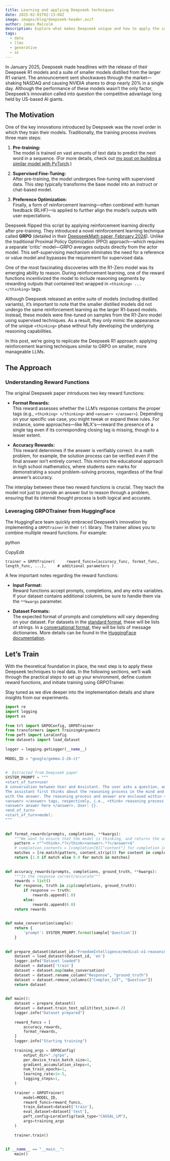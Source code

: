 ```yaml
---
title: Learning and applying Deepseek techniques
date: 2025-02-01T02:13:04Z
image: images/blog/deepseek-header.avif
author: James Malcolm
description: Explore what makes Deepseek unique and how to apply the same techniques to smaller open source models such as Google's Gemma.
tags:
  - data
  - llms
  - generative
  - ai
---
```


In January 2025, Deepseek made headlines with the release of their Deepseek R1 models and a suite of smaller models distilled from the larger R1 variant. The announcement sent shockwaves through the market—shaking NASDAQ and causing NVIDIA shares to drop nearly 20% in a single day. Although the performance of these models wasn’t the only factor, Deepseek’s innovation called into question the competitive advantage long held by US-based AI giants.

## The Motivation

One of the key innovations introduced by Deepseek was the novel order in which they train their models. Traditionally, the training process involves three main steps:

1. **Pre-training:**  
    The model is trained on vast amounts of text data to predict the next word in a sequence. (For more details, check out [my post on building a similar model with PyTorch](posts/next-word-prediction-pytorch/).)
    
2. **Supervised Fine-Tuning:**  
    After pre-training, the model undergoes fine-tuning with supervised data. This step typically transforms the base model into an instruct or chat-based model.
    
3. **Preference Optimization:**  
    Finally, a form of reinforcement learning—often combined with human feedback (RLHF)—is applied to further align the model’s outputs with user expectations.
    

Deepseek flipped this script by applying reinforcement learning directly after pre-training. They introduced a novel reinforcement learning technique called **GRPO** (detailed in their [DeepseekMath paper, February 2024](https://arxiv.org/abs/2402.03300)). Unlike the traditional Proximal Policy Optimization (PPO) approach—which requires a separate 'critic' model—GRPO averages outputs directly from the actor model. This self-supervising mechanism eliminates the need for a reference or value model and bypasses the requirement for supervised data.

One of the most fascinating discoveries with the R1-Zero model was its emerging ability to reason. During reinforcement learning, one of the reward functions incentivized the model to include reasoning segments by rewarding outputs that contained text wrapped in `<thinking> ... </thinking>` tags.

Although Deepseek released an entire suite of models (including distilled variants), it’s important to note that the smaller distilled models did not undergo the same reinforcement learning as the larger R1-based models. Instead, these models were fine-tuned on samples from the R1-Zero model using supervised techniques. As a result, they only mimic the appearance of the unique `<thinking>` phase without fully developing the underlying reasoning capabilities.

In this post, we’re going to replicate the Deepseek R1 approach: applying reinforcement learning techniques similar to GRPO on smaller, more manageable LLMs.

## The Approach

### Understanding Reward Functions

The original Deepseek paper introduces two key reward functions:

- **Format Rewards:**  
    This reward assesses whether the LLM’s response contains the proper tags (e.g., `<thinking> </thinking>` and `<answer> </answer>`). Depending on your specific use case, you might tweak or expand these rules. For instance, some approaches—like MLX's—reward the presence of a single tag even if its corresponding closing tag is missing, though to a lesser extent.
    
- **Accuracy Rewards:**  
    This reward determines if the answer is verifiably correct. In a math problem, for example, the solution process can be verified even if the final answer isn’t entirely correct. This mirrors the educational approach in high school mathematics, where students earn marks for demonstrating a sound problem-solving process, regardless of the final answer’s accuracy.
    

The interplay between these two reward functions is crucial. They teach the model not just to provide an answer but to reason through a problem, ensuring that its internal thought process is both logical and accurate.

### Leveraging GRPOTrainer from HuggingFace

The HuggingFace team quickly embraced Deepseek’s innovation by implementing a `GRPOTrainer` in their `trl` library. The trainer allows you to combine multiple reward functions. For example:

python

CopyEdit

`trainer = GRPOTrainer(     reward_funcs=[accuracy_func, format_func, length_func, ...],     # additional parameters )`

A few important notes regarding the reward functions:

- **Input Format:**  
    Reward functions accept prompts, completions, and any extra variables. If your dataset contains additional columns, be sure to handle them via the `**kwargs` parameter.
    
- **Dataset Formats:**  
    The expected format of prompts and completions will vary depending on your dataset. For datasets in the [standard format](https://huggingface.co/docs/trl/main/en/dataset_formats#standard), these will be lists of strings. In a [conversational format](https://huggingface.co/docs/trl/main/en/dataset_formats#conversational), they will be lists of message dictionaries. More details can be found in the [HuggingFace documentation](https://huggingface.co/docs/trl/main/en/grpo_trainer#using-a-custom-reward-function).
    

## Let’s Train

With the theoretical foundation in place, the next step is to apply these Deepseek techniques to real data. In the following sections, we’ll walk through the practical steps to set up your environment, define custom reward functions, and initiate training using GRPOTrainer.

Stay tuned as we dive deeper into the implementation details and share insights from our experiments.

```python
import re  
import logging  
import os  
  
from trl import GRPOConfig, GRPOTrainer  
from transformers import TrainingArguments  
from peft import LoraConfig  
from datasets import load_dataset  
  
logger = logging.getLogger(__name__)    
  
MODEL_ID = "google/gemma-2-2b-it"  
  
  
#  Extracted from Deepseek paper  
SYSTEM_PROMPT = """  
<start_of_turn>user  
A conversation between User and Assistant. The user asks a question, and the Assistant solves it.  
The assistant first thinks about the reasoning process in the mind and then provides the user  
with the answer. The reasoning process and answer are enclosed within <think> </think> and  
<answer> </answer> tags, respectively, i.e., <think> reasoning process here </think>  
<answer> answer here </answer>. User: {}.  
<end_of_turn>  
<start_of_turn>model:  
"""  
  
  
def format_rewards(prompts, completions, **kwargs):  
    """We want to ensure that the model is thinking, and returns the answer within the <answer> tags."""  
    pattern = r"^<think>.*?</think><answer>.*?</answer>$"  
    # completion_contents = [completion[0]["content"] for completion in completions]  
    matches = [re.match(pattern, content.strip()) for content in completions]  
    return [1.0 if match else 0.0 for match in matches]  
  
  
def accuracy_rewards(prompts, completions, ground_truth, **kwargs):  
    """Is the response correct/accurate"""  
    rewards = list()  
    for response, truth in zip(completions, ground_truth):  
        if response == truth:  
            rewards.append(1.0)  
        else:  
            rewards.append(0.0)  
    return rewards  
  
  
def make_conversation(sample):  
    return {  
        'prompt': SYSTEM_PROMPT.format(sample['Question'])  
    }  
  
  
def prepare_dataset(dataset_id='FreedomIntelligence/medical-o1-reasoning-SFT', test_split=1):  
    dataset = load_dataset(dataset_id, 'en')  
    logger.info("Dataset loaded")  
    dataset = dataset['train']  
    dataset = dataset.map(make_conversation)  
    dataset = dataset.rename_column("Response", "ground_truth")  
    dataset = dataset.remove_columns(["Complex_CoT", "Question"])  
    return dataset  
  
  
def main():  
    dataset = prepare_dataset()  
    dataset = dataset.train_test_split(test_size=0.2)  
    logger.info("Dataset prepared")  
  
    reward_funcs = [  
        accuracy_rewards,  
        format_rewards,  
    ]  
    logger.info("Starting training")  
  
    training_args = GRPOConfig(  
        output_dir="./grpo",  
        per_device_train_batch_size=1,  
        gradient_accumulation_steps=4,  
        num_train_epochs=1,  
        learning_rate=1e-5,  
        logging_steps=1,  
    )  
  
    trainer = GRPOTrainer(  
        model=MODEL_ID,  
        reward_funcs=reward_funcs,  
        train_dataset=dataset['train'],  
        eval_dataset=dataset['test'],  
        peft_config=LoraConfig(task_type="CAUSAL_LM"),  
        args=training_args  
    )  
  
    trainer.train()  
  
  
if __name__ == "__main__":  
    main()

```